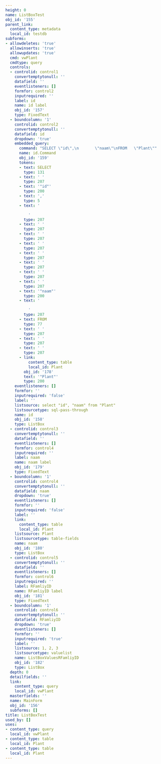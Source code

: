 ```yaml
---
height: 0
name: ListBoxTest
obj_id: '155'
parent_link:
  content_type: metadata
  local_id: testdb
subforms:
- allowdeletes: 'true'
  allowinserts: 'true'
  allowupdates: 'true'
  cmd: vwPlant
  cmdtype: query
  controls:
  - controlid: control1
    convertemptytonull: ''
    datafield: ''
    eventlisteners: []
    formfor: control2
    inputrequired: ''
    label: id
    name: id label
    obj_id: '157'
    type: FixedText
  - boundcolumn: '1'
    controlid: control2
    convertemptytonull: ''
    datafield: id
    dropdown: 'true'
    embedded_query:
      command: "SELECT \"id\",\n       \"naam\"\nFROM   \"Plant\""
      name: id.Command
      obj_id: '159'
      tokens:
      - text: SELECT
        type: 131
      - text: ' '
        type: 207
      - text: '"id"'
        type: 200
      - text: ','
        type: 5
      - text: '

          '
        type: 207
      - text: ' '
        type: 207
      - text: ' '
        type: 207
      - text: ' '
        type: 207
      - text: ' '
        type: 207
      - text: ' '
        type: 207
      - text: ' '
        type: 207
      - text: ' '
        type: 207
      - text: '"naam"'
        type: 200
      - text: '

          '
        type: 207
      - text: FROM
        type: 77
      - text: ' '
        type: 207
      - text: ' '
        type: 207
      - text: ' '
        type: 207
      - link:
          content_type: table
          local_id: Plant
        obj_id: '178'
        text: '"Plant"'
        type: 200
    eventlisteners: []
    formfor: ''
    inputrequired: 'false'
    label: ''
    listsource: select "id", "naam" from "Plant"
    listsourcetype: sql-pass-through
    name: id
    obj_id: '158'
    type: ListBox
  - controlid: control3
    convertemptytonull: ''
    datafield: ''
    eventlisteners: []
    formfor: control4
    inputrequired: ''
    label: naam
    name: naam label
    obj_id: '179'
    type: FixedText
  - boundcolumn: '1'
    controlid: control4
    convertemptytonull: ''
    datafield: naam
    dropdown: 'true'
    eventlisteners: []
    formfor: ''
    inputrequired: 'false'
    label: ''
    link:
      content_type: table
      local_id: Plant
    listsource: Plant
    listsourcetype: table-fields
    name: naam
    obj_id: '180'
    type: ListBox
  - controlid: control5
    convertemptytonull: ''
    datafield: ''
    eventlisteners: []
    formfor: control6
    inputrequired: ''
    label: RFamliyID
    name: RFamliyID label
    obj_id: '181'
    type: FixedText
  - boundcolumn: '1'
    controlid: control6
    convertemptytonull: ''
    datafield: RFamliyID
    dropdown: 'true'
    eventlisteners: []
    formfor: ''
    inputrequired: 'true'
    label: ''
    listsource: 1, 2, 3
    listsourcetype: valuelist
    name: ListBoxValuesRFamliyID
    obj_id: '182'
    type: ListBox
  depth: 0
  detailfields: ''
  link:
    content_type: query
    local_id: vwPlant
  masterfields: ''
  name: MainForm
  obj_id: '156'
  subforms: []
title: ListBoxTest
used_by: []
uses:
- content_type: query
  local_id: vwPlant
- content_type: table
  local_id: Plant
- content_type: table
  local_id: Plant
---
```

